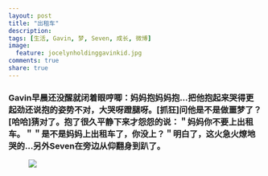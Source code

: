 ```yaml
---
layout: post
title: "出租车"
description: 
tags: [生活, Gavin, 梦, Seven, 成长, 微博]
image:
  feature: jocelynholdinggavinkid.jpg
comments: true
share: true
---
```


### Gavin早晨还没醒就闭着眼哼唧：妈妈抱妈妈抱...把他抱起来哭得更起劲还说抱的姿势不对，大哭呀蹬腿呀。[抓狂]问他是不是做噩梦了？[哈哈]猜对了。抱了很久平静下来才怨怨的说：＂妈妈你不要上出租车。＂＂是不是妈妈上出租车了，你没上？＂明白了，这火急火燎地哭的...另外Seven在旁边从仰翻身到趴了。 ###


<figure>
  <a  href="{{ site.url }}/images/2014-03-19.jpg">
  <img src="{{ site.url }}/images/2014-03-19.jpg">
  </a>
</figure>
